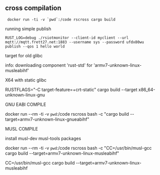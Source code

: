 

## cross compilation

	 docker run -ti -v `pwd`:/code rscross cargo build


running simple publish 

	RUST_LOG=debug ./rsiotmonitor --client-id myclient --url mqtt://mqtt.frett27.net:1883 --username sys --password ufdx80wu  publish --qos 1 hello world



target for old glibc

info: downloading component 'rust-std' for 'armv7-unknown-linux-musleabihf'


X64 with static glibc

RUSTFLAGS="-C target-feature=+crt-static" cargo build --target x86_64-unknown-linux-gnu



GNU EABI COMPILE

docker run --rm -ti -v `pwd`:/code rscross bash -c "cargo build --target=armv7-unknown-linux-gnueabihf"

MUSL COMPILE

install musl-dev musl-tools packages

docker run --rm -ti -v `pwd`:/code rscross bash -c "CC=/usr/bin/musl-gcc cargo build --target=armv7-unknown-linux-musleabihf"


CC=/usr/bin/musl-gcc cargo build --target=armv7-unknown-linux-musleabihf


